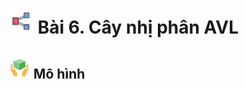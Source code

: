 # <img src="https://raw.githubusercontent.com/Zenfection/Image/master/2020/12/16-23-18-13-icons8-tree_structure.png" width="40"> Bài 6. Cây nhị phân AVL

## <img src="https://raw.githubusercontent.com/Zenfection/Image/master/2021/05/08-10-31-59-icons8_handle_with_care_35px.png"> Mô hình 

<div class="videoZen">

</div>
